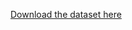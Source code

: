 [Download the dataset here](https://drive.google.com/uc?export=download&id=1C-Px7dBaTdiY4SPXuong401S8Q0Auxok)
